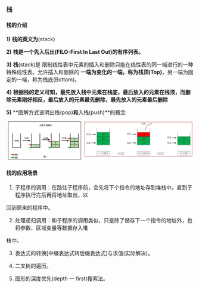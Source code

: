 ### 栈

#### 栈的介绍

**1)** **栈的英文为**(stack)

**2)** **栈是一个先入后出(FILO-First In Last Out)的有序列表。** 

**3)** **栈**(stack)是 限制线性表中元素的插入和删除只能在线性表的同一端进行的一种特殊线性表。允许插入和删除的 **一端为变化的一端，称为栈顶(Top)**，另一端为固定的一端，称为栈底(Bottom)。

**4)** **根据栈的定义可知，最先放入栈中元素在栈底，最后放入的元素在栈顶，而删除元素刚好相反，最后放入的元素最先删除，最先放入的元素最后删除** 

**5)** **图解方式说明出栈(pop)**和**入栈(push)**的概念

![入栈出栈演示图](images/入栈出栈演示图.jpg)

#### 栈的应用场景

1) 子程序的调用：在跳往子程序前，会先将下个指令的地址存到堆栈中，直到子程序执行完后再将地址取出，以 

回到原来的程序中。 

2) 处理递归调用：和子程序的调用类似，只是除了储存下一个指令的地址外，也将参数、区域变量等数据存入堆 

栈中。 

3) 表达式的转换[中缀表达式转后缀表达式]与求值(实际解决)。 

4) 二叉树的遍历。 

5) 图形的深度优先(depth 一 first)搜索法。















